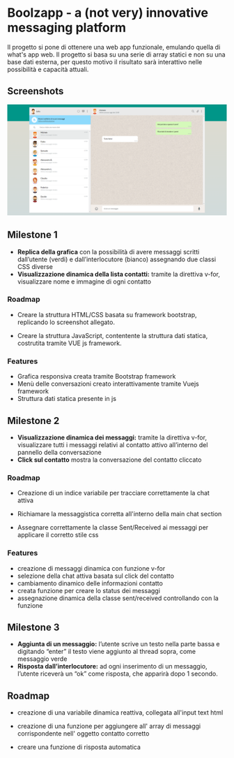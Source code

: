 # Boolzapp - a (not very) innovative messaging platform

Il progetto si pone  di ottenere una web app funzionale, emulando quella di what's app web.
Il progetto si basa su una serie di array statici e non su una base dati esterna, per questo motivo il risultato sarà interattivo nelle possibilità e capacità attuali.



## Screenshots

![App Screenshot](/img/Boolzapp-screenshot.png)


## Milestone 1

- **Replica della grafica** con la possibilità di avere messaggi scritti dall’utente (verdi) e dall’interlocutore (bianco) assegnando due classi CSS diverse
- **Visualizzazione dinamica della lista contatti:** tramite la direttiva v-for, visualizzare nome e immagine di ogni contatto


### Roadmap

- Creare la struttura HTML/CSS basata su framework bootstrap, replicando lo screenshot allegato.

- Creare la struttura JavaScript, contentente la struttura dati statica, costrutita tramite VUE js framework.

### Features

- Grafica responsiva creata tramite Bootstrap framework
- Menù delle conversazioni creato interattivamente tramite Vuejs framework
- Struttura dati statica presente in js

## Milestone 2

- **Visualizzazione dinamica dei messaggi:** tramite la direttiva v-for, visualizzare tutti i messaggi relativi al contatto attivo all’interno del pannello della conversazione
- **Click sul contatto** mostra la conversazione del contatto cliccato

### Roadmap

- Creazione di un indice variabile per tracciare correttamente la chat attiva

- Richiamare la messaggistica corretta all'interno della main chat section

- Assegnare correttamente la classe Sent/Received ai messaggi per applicare il corretto stile css


### Features
- creazione di messaggi dinamica con funzione v-for
- selezione della chat attiva basata sul click del contatto
- cambiamento dinamico delle informazioni contatto
- creata funzione per creare lo status dei messaggi
- assegnazione dinamica della classe sent/received controllando con la funzione




## Milestone 3

- **Aggiunta di un messaggio:** l’utente scrive un testo nella parte bassa e digitando “enter” il testo viene aggiunto al thread sopra, come messaggio verde
- **Risposta dall’interlocutore:** ad ogni inserimento di un messaggio, l’utente riceverà un “ok” come risposta, che apparirà dopo 1 secondo.

## Roadmap

- creazione di una variabile dinamica reattiva, collegata all'input text html

- creazione di una funzione per aggiungere all' array di messaggi corrispondente nell' oggetto contatto corretto

- creare una funzione di risposta automatica